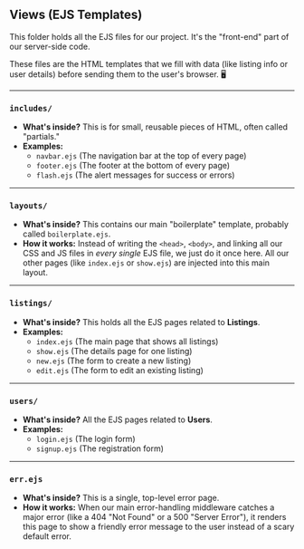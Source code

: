 ## Views (EJS Templates)

This folder holds all the EJS files for our project. It's the "front-end" part of our server-side code.

These files are the HTML templates that we fill with data (like listing info or user details) before sending them to the user's browser. 🖥️

---

### `includes/`

* **What's inside?** This is for small, reusable pieces of HTML, often called "partials."
* **Examples:**
    * `navbar.ejs` (The navigation bar at the top of every page)
    * `footer.ejs` (The footer at the bottom of every page)
    * `flash.ejs` (The alert messages for success or errors)

---

### `layouts/`

* **What's inside?** This contains our main "boilerplate" template, probably called `boilerplate.ejs`.
* **How it works:** Instead of writing the `<head>`, `<body>`, and linking all our CSS and JS files in *every single* EJS file, we just do it once here. All our other pages (like `index.ejs` or `show.ejs`) are injected into this main layout.

---

### `listings/`

* **What's inside?** This holds all the EJS pages related to **Listings**.
* **Examples:**
    * `index.ejs` (The main page that shows all listings)
    * `show.ejs` (The details page for one listing)
    * `new.ejs` (The form to create a new listing)
    * `edit.ejs` (The form to edit an existing listing)

---

### `users/`

* **What's inside?** All the EJS pages related to **Users**.
* **Examples:**
    * `login.ejs` (The login form)
    * `signup.ejs` (The registration form)

---

### `err.ejs`

* **What's inside?** This is a single, top-level error page.
* **How it works:** When our main error-handling middleware catches a major error (like a 404 "Not Found" or a 500 "Server Error"), it renders this page to show a friendly error message to the user instead of a scary default error.